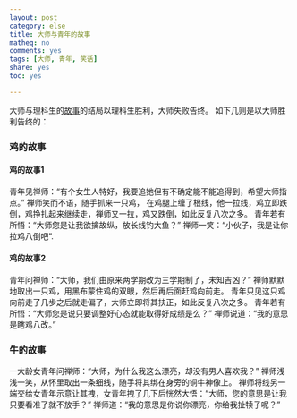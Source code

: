 ```yaml
---
layout: post 
category: else
title: 大师与青年的故事
matheq: no
comments: yes
tags: [大师, 青年, 笑话]
share: yes
toc: yes

---
```

大师与理科生的[故事](http://www.guokr.com/post/263428/)的结局以理科生胜利，大师失败告终。
如下几则是以大师胜利告终的：

### 鸡的故事

#### 鸡的故事1

青年见禅师：“有个女生人特好，我要追她但有不确定能不能追得到，希望大师指点。”
禅师笑而不语，随手抓来一只鸡， 在鸡腿上缠了根线，他一拉线，鸡立即跌倒，鸡挣扎起来继续走，禅师又一拉，鸡又跌倒，如此反复八次之多。
青年若有所悟：“大师您是让我欲擒故纵，放长线钓大鱼？”
禅师一笑：“小伙子，我是让你拉鸡八倒吧”.

#### 鸡的故事2

青年问禅师：“大师，我们由原来两学期改为三学期制了，未知吉凶？”
禅师默默地取出一只鸡，用黑布蒙住鸡的双眼，然后再后面赶鸡向前走。
青年只见这只鸡向前走了几步之后就走偏了，大师立即将其扶正，如此反复八次之多。
青年若有所悟：“大师您是说只要调整好心态就能取得好成绩是么？”
禅师说道：“我的意思是瞎鸡八改。”

### 牛的故事

一大龄女青年问禅师：“大师，为什么我这么漂亮，却没有男人喜欢我？”
禅师浅浅一笑，从怀里取出一条细线，随手将其绑在身旁的铜牛神像上。
禅师将线另一端交给女青年示意让其拽，女青年拽了几下后恍然大悟：“大师，您的意思是让我只要看准了就不放手？”
禅师道：“我的意思是你说你漂亮，你给我扯犊子呢？”

